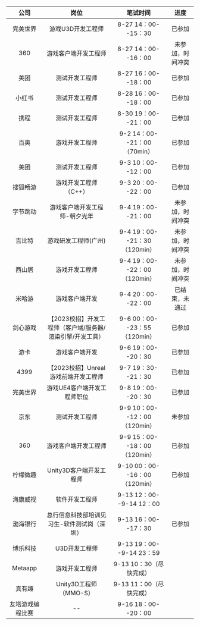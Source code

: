 | 公司 | 岗位 | 笔试时间 | 进度 |
| :--: | :--: | :--: |:--:|
|完美世界|游戏U3D开发工程师|8-27 14：00--15：30|已参加|  
|360|游戏客户端开发工程师|8-27 14：00--16：00|未参加，时间冲突|  
|美团|测试开发工程师|8-27 16：00--18：00|已参加|  
|小红书|测试开发工程师|8-28 16：00--18：00| 已参加 |  
|携程|测试开发工程师|8-30 19：00--21：00|已参加|
|百奥|游戏开发工程师|9-2 14：00--21：00（70min）| 已参加 |  
|美团|测试开发工程师|9-3 10：00--12：00| 已参加 |
|搜狐畅游|游戏开发工程师（C++）|9-3 20：00--22：00| 已参加 |
|字节跳动|游戏客户端开发工程师-朝夕光年|9-4 19：00--21：00| 未参加，时间冲突 |
|吉比特| 游戏研发工程师(广州) |9-4 19：00--21：30（120min）|未参加，时间冲突|
|西山居|游戏开发工程师|9-4 19：00--22：00（120min）| 未参加，时间冲突 |
|米哈游|游戏客户端开发|9-4 20：00--22：00| 已结束，未通过 |
|剑心游戏|【2023校招】开发工程师（客户端/服务器/渲染引擎/开发工具）|9-6 00：00--23：55（120min）| 已参加 |
|游卡|游戏客户端开发|9-6 19：00--20：30| 已参加 | 
|4399|【2023校招】Unreal游戏前端开发工程师|9-7 19：30--21：30| 已参加 |
|完美世界|游戏UE4客户端开发工程师职位|9-8 19：00--20：30| 已参加 |
|京东|测试开发工程师|9-9 10：00--12：00（120min）| 未参加 |
|360|游戏客户端开发工程师|9-9 15：00--18：00（120min）| 已参加  |
|柠檬微趣|Unity3D客户端开发工程师|9-10 00：00--16：00（120min）| 已参加 |
|海康威视|软件开发工程师|9-13 12：00--9-14 12：00|  |
|渤海银行|总行信息科技部培训见习生-软件测试岗（深圳）|9-13 16：00--17：30| 已参加 |
|博乐科技|U3D开发工程师|9-13 19：00--9-14 23：59|  |
|Metaapp|游戏开发工程师|9-13 10：30（尽快完成）|  |
|真有趣|Unity3D工程师（MMO-S）|9-13 11：00（尽快完成）|  |
|友塔游戏编程比赛|--|9-16 18：00--20：00|  |
